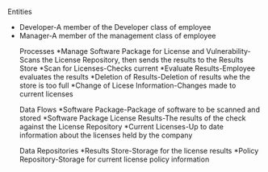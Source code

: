Entities
<ul>
<li>Developer-A member of the Developer class of employee</li>
<li>Manager-A member of the management class of employee</li>

Processes
*Manage Software Package for License and Vulnerability-Scans the License Repository, then sends the results to the Results Store
*Scan for Licenses-Checks current 
*Evaluate Results-Employee evaluates the results 
*Deletion of Results-Deletion of results whe the store is too full
*Change of Licese Information-Changes made to current licenses

Data Flows
*Software Package-Package of software to be scanned and stored
*Software Package License Results-The results of the check against the License Repository
*Current Licenses-Up to date information about the licenses held by the company

Data Repositories
*Results Store-Storage for the license results
*Policy Repository-Storage for current license policy information

